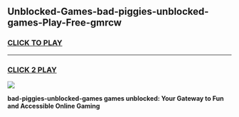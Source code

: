 
## Unblocked-Games-bad-piggies-unblocked-games-Play-Free-gmrcw
<h3>
<a href="https://premium76.site?title=bad-piggies-unblocked-games&ref=15A">CLICK TO PLAY</a></h3>
<hr>

<h3>
<a href="https://premium76.site?title=bad-piggies-unblocked-games&ref=15A">CLICK 2 PLAY</a>
  
</h3>

<a href="https://premium76.site?title=bad-piggies-unblocked-games&ref=15A"><img src="https://clearcache.store/games.png"></a>


**bad-piggies-unblocked-games games unblocked: Your Gateway to Fun and Accessible Online Gaming**
